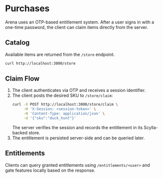 # Purchases

Arena uses an OTP-based entitlement system. After a user signs in with a one-time
password, the client can claim items directly from the server.

## Catalog

Available items are returned from the `/store` endpoint.

```bash
curl http://localhost:3000/store
```

## Claim Flow

1. The client authenticates via OTP and receives a session identifier.
2. The client posts the desired SKU to `/store/claim`:
   ```bash
   curl -X POST http://localhost:3000/store/claim \
        -H 'X-Session: <session-token>' \
        -H 'Content-Type: application/json' \
        -d '{"sku":"duck_hunt"}'
   ```
   The server verifies the session and records the entitlement in its
   Scylla-backed store.
3. The entitlement is persisted server-side and can be queried later.

## Entitlements

Clients can query granted entitlements using `/entitlements/<user>` and gate
features locally based on the response.

